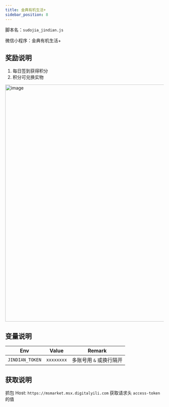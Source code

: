 ```yaml
---
title: 金典有机生活+
sidebar_position: 8
---
```


脚本名：`sudojia_jindian.js`

微信小程序：金典有机生活+

## 奖励说明

1. 每日签到获得积分 
2. 积分可兑换实物

<img src="https://pic.rmb.bdstatic.com/bjh/240723/cd9b12d303448fecc0bfb032ae9989125982.png" alt="image" height="750"/>

## 变量说明

|       Env       |   Value    |         Remark          |
| :-------------: | :--------: | :---------------------: |
| `JINDIAN_TOKEN` | `xxxxxxxx` | 多账号用 `&` 或换行隔开 |

## 获取说明

抓包 Host: `https://msmarket.msx.digitalyili.com` 获取请求头 `access-token` 的值